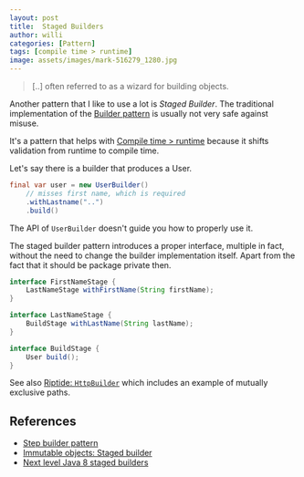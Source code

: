 ```yaml
---
layout: post
title:  Staged Builders
author: willi
categories: [Pattern]
tags: [compile time > runtime]
image: assets/images/mark-516279_1280.jpg
---
```


> [..] often referred to as a wizard for building objects.

Another pattern that I like to use a lot is *Staged Builder*.
The traditional implementation of the [Builder pattern](https://en.wikipedia.org/wiki/Builder_pattern) is usually not very safe against misuse.

It's a pattern that helps with [Compile time > runtime](2020-12-12-compile-time-runtime.md) because it shifts validation from runtime to compile time.

Let's say there is a builder that produces a User.

```java
final var user = new UserBuilder()
    // misses first name, which is required
    .withLastname("..")
    .build()
```

The API of `UserBuilder` doesn't guide you how to properly use it.

The staged builder pattern introduces a proper interface, multiple in fact, without the need to change the builder implementation itself.
Apart from the fact that it should be package private then.

```java
interface FirstNameStage {
    LastNameStage withFirstName(String firstName);
}

interface LastNameStage {
    BuildStage withLastName(String lastName);
}

interface BuildStage {
    User build();
}
```

See also [Riptide: `HttpBuilder`](https://github.com/zalando/riptide/blob/9b2fd49e9c54a387cca1549a6973bc5c946123b9/riptide-core/src/main/java/org/zalando/riptide/Http.java#L28) which includes an example of mutually exclusive paths.

## References

* [Step builder pattern](https://svlada.com/step-builder-pattern/)
* [Immutable objects: Staged builder](https://immutables.github.io/immutable.html#staged-builder)
* [Next level Java 8 staged builders](https://medium.com/linagora-engineering/next-level-java-8-staged-builders-602530f68b75)
